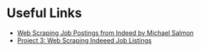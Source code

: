 # Useful Links

- [Web Scraping Job Postings from Indeed by Michael Salmon](https://medium.com/@msalmon00/web-scraping-job-postings-from-indeed-96bd588dcb4b)
- [ Project 3: Web Scraping Indeeed Job Listings](https://github.com/aakashtandel/Web-Scraping-Indeed)

